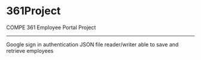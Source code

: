 # 361Project
COMPE 361 Employee Portal Project

---------------------------------------------
Google sign in authentication
JSON file reader/writer able to save and retrieve employees
